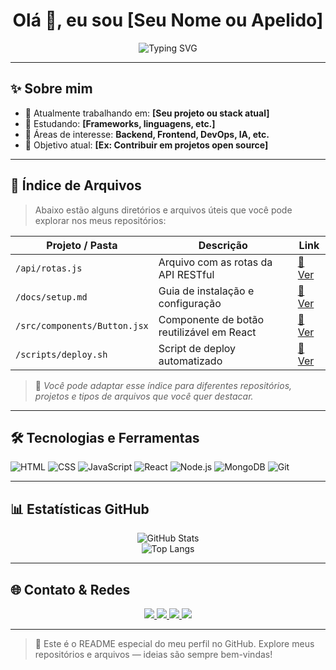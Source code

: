 
<h1 align="center">Olá 👋, eu sou [Seu Nome ou Apelido]</h1>

<p align="center">
  <img src="https://readme-typing-svg.demolab.com?font=Fira+Code&size=22&pause=1000&center=true&vCenter=true&width=450&lines=Desenvolvedor+Full-Stack;Organizado+e+detalhista;Compartilhando+conhecimento+no+GitHub" alt="Typing SVG" />
</p>

---

## ✨ Sobre mim

- 🔭 Atualmente trabalhando em: **[Seu projeto ou stack atual]**
- 🌱 Estudando: **[Frameworks, linguagens, etc.]**
- 💼 Áreas de interesse: **Backend, Frontend, DevOps, IA, etc.**
- 🎯 Objetivo atual: **[Ex: Contribuir em projetos open source]**

---

## 💾 Índice de Arquivos

> Abaixo estão alguns diretórios e arquivos úteis que você pode explorar nos meus repositórios:

| Projeto / Pasta | Descrição | Link |
|-----------------|-----------|------|
| `/api/rotas.js` | Arquivo com as rotas da API RESTful | [🔗 Ver](https://github.com/SEU_USUARIO/nome-do-repo/blob/main/api/rotas.js) |
| `/docs/setup.md` | Guia de instalação e configuração | [🔗 Ver](https://github.com/SEU_USUARIO/nome-do-repo/blob/main/docs/setup.md) |
| `/src/components/Button.jsx` | Componente de botão reutilizável em React | [🔗 Ver](https://github.com/SEU_USUARIO/nome-do-repo/blob/main/src/components/Button.jsx) |
| `/scripts/deploy.sh` | Script de deploy automatizado | [🔗 Ver](https://github.com/SEU_USUARIO/nome-do-repo/blob/main/scripts/deploy.sh) |

> 🧩 *Você pode adaptar esse índice para diferentes repositórios, projetos e tipos de arquivos que você quer destacar.*

---

## 🛠️ Tecnologias e Ferramentas

![HTML](https://img.shields.io/badge/HTML-E34F26?style=flat&logo=html5&logoColor=white)
![CSS](https://img.shields.io/badge/CSS-1572B6?style=flat&logo=css3&logoColor=white)
![JavaScript](https://img.shields.io/badge/JavaScript-F7DF1E?style=flat&logo=javascript&logoColor=black)
![React](https://img.shields.io/badge/React-20232A?style=flat&logo=react&logoColor=61DAFB)
![Node.js](https://img.shields.io/badge/Node.js-339933?style=flat&logo=nodedotjs&logoColor=white)
![MongoDB](https://img.shields.io/badge/MongoDB-47A248?style=flat&logo=mongodb&logoColor=white)
![Git](https://img.shields.io/badge/Git-F05032?style=flat&logo=git&logoColor=white)

---

## 📊 Estatísticas GitHub

<div align="center">

![GitHub Stats](https://github-readme-stats.vercel.app/api?username=SEU_USUARIO&show_icons=true&theme=github_dark&count_private=true&hide_border=true)
<br/>
![Top Langs](https://github-readme-stats.vercel.app/api/top-langs/?username=SEU_USUARIO&layout=compact&theme=github_dark&hide_border=true)

</div>

---

## 🌐 Contato & Redes

<p align="center">
  <a href="https://www.linkedin.com/in/SEU_USUARIO/">
    <img src="https://img.shields.io/badge/-LinkedIn-0A66C2?style=for-the-badge&logo=linkedin&logoColor=white" />
  </a>
  <a href="mailto:seuemail@email.com">
    <img src="https://img.shields.io/badge/-Email-D14836?style=for-the-badge&logo=gmail&logoColor=white" />
  </a>
  <a href="https://github.com/SEU_USUARIO">
    <img src="https://img.shields.io/badge/-GitHub-181717?style=for-the-badge&logo=github&logoColor=white" />
  </a>
  <a href="https://seusite.com">
    <img src="https://img.shields.io/badge/-Portfólio-000?style=for-the-badge&logo=google-chrome&logoColor=white" />
  </a>
</p>

---

> 📝 Este é o README especial do meu perfil no GitHub. Explore meus repositórios e arquivos — ideias são sempre bem-vindas!
